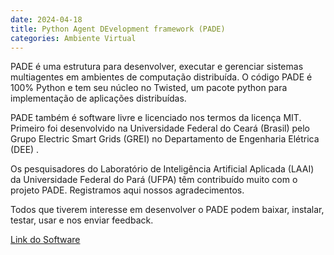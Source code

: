 ```yaml
---
date: 2024-04-18
title: Python Agent DEvelopment framework (PADE)
categories: Ambiente Virtual
---
```

PADE é uma estrutura para desenvolver, executar e gerenciar sistemas multiagentes em ambientes de computação distribuída. O código PADE é 100% Python e tem seu núcleo no Twisted, um pacote python para implementação de aplicações distribuídas.

PADE também é software livre e licenciado nos termos da licença MIT. Primeiro foi desenvolvido na Universidade Federal do Ceará (Brasil) pelo Grupo Electric Smart Grids (GREI) no Departamento de Engenharia Elétrica (DEE) .

Os pesquisadores do Laboratório de Inteligência Artificial Aplicada (LAAI) da Universidade Federal do Pará (UFPA) têm contribuído muito com o projeto PADE. Registramos aqui nossos agradecimentos.

Todos que tiverem interesse em desenvolver o PADE podem baixar, instalar, testar, usar e nos enviar feedback.

[Link do Software](https://github.com/grei-ufc/pade)